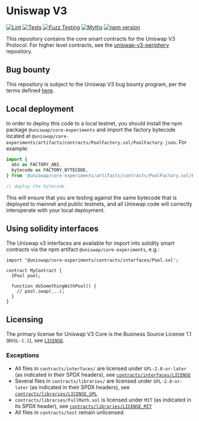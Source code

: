 # Uniswap V3

[![Lint](https://github.com/Uniswap/v3-core/actions/workflows/lint.yml/badge.svg)](https://github.com/Uniswap/v3-core/actions/workflows/lint.yml)
[![Tests](https://github.com/Uniswap/v3-core/actions/workflows/tests.yml/badge.svg)](https://github.com/Uniswap/v3-core/actions/workflows/tests.yml)
[![Fuzz Testing](https://github.com/Uniswap/v3-core/actions/workflows/fuzz-testing.yml/badge.svg)](https://github.com/Uniswap/v3-core/actions/workflows/fuzz-testing.yml)
[![Mythx](https://github.com/Uniswap/v3-core/actions/workflows/mythx.yml/badge.svg)](https://github.com/Uniswap/v3-core/actions/workflows/mythx.yml)
[![npm version](https://img.shields.io/npm/v/@uniswap/core-experiments/latest.svg)](https://www.npmjs.com/package/@uniswap/core-experiments/v/latest)

This repository contains the core smart contracts for the Uniswap V3 Protocol.
For higher level contracts, see the [uniswap-v3-periphery](https://github.com/Uniswap/uniswap-v3-periphery)
repository.

## Bug bounty

This repository is subject to the Uniswap V3 bug bounty program, per the terms defined [here](./bug-bounty.md).

## Local deployment

In order to deploy this code to a local testnet, you should install the npm package
`@uniswap/core-experiments`
and import the factory bytecode located at
`@uniswap/core-experiments/artifacts/contracts/PoolFactory.sol/PoolFactory.json`.
For example:

```typescript
import {
  abi as FACTORY_ABI,
  bytecode as FACTORY_BYTECODE,
} from '@uniswap/core-experiments/artifacts/contracts/PoolFactory.sol/PoolFactory.json'

// deploy the bytecode
```

This will ensure that you are testing against the same bytecode that is deployed to
mainnet and public testnets, and all Uniswap code will correctly interoperate with
your local deployment.

## Using solidity interfaces

The Uniswap v3 interfaces are available for import into solidity smart contracts
via the npm artifact `@uniswap/core-experiments`, e.g.:

```solidity
import '@uniswap/core-experiments/contracts/interfaces/Pool.sol';

contract MyContract {
  IPool pool;

  function doSomethingWithPool() {
    // pool.swap(...);
  }
}

```

## Licensing

The primary license for Uniswap V3 Core is the Business Source License 1.1 (`BUSL-1.1`), see [`LICENSE`](./LICENSE).

### Exceptions

- All files in `contracts/interfaces/` are licensed under `GPL-2.0-or-later` (as indicated in their SPDX headers), see [`contracts/interfaces/LICENSE`](./contracts/interfaces/LICENSE)
- Several files in `contracts/libraries/` are licensed under `GPL-2.0-or-later` (as indicated in their SPDX headers), see [`contracts/libraries/LICENSE_GPL`](contracts/libraries/LICENSE_GPL)
- `contracts/libraries/FullMath.sol` is licensed under `MIT` (as indicated in its SPDX header), see [`contracts/libraries/LICENSE_MIT`](contracts/libraries/LICENSE_MIT)
- All files in `contracts/test` remain unlicensed.
